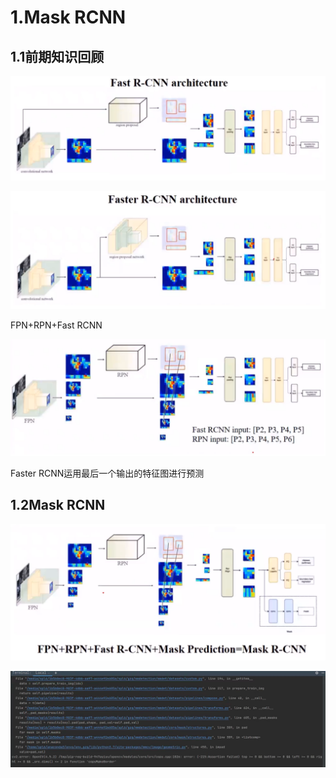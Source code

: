 # 1.Mask RCNN

## 1.1前期知识回顾

![2021070201](..\images\2021070201.png)

![2021070202](..\images\2021070202.png)

FPN+RPN+Fast RCNN

![2021070203](..\images\2021070203.png)

Faster RCNN运用最后一个输出的特征图进行预测

## 1.2Mask RCNN

![2021070204](..\images\2021070204.png)

![2021070206](..\images\2021070206.png)

